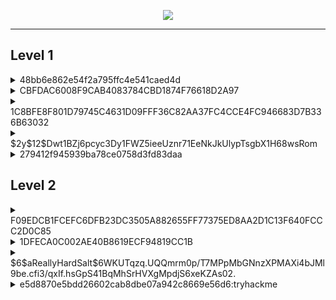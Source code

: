 <p align="center">
  <img src="https://user-images.githubusercontent.com/66912443/186184549-6e5854f9-6ff6-4883-aca8-0c53c57b4a94.png">
</p>

____________________________________________________________________________________________________________________

## Level 1 

<details>
<summary> 48bb6e862e54f2a795ffc4e541caed4d </summary>

____________________________________________________________________________________________________________________

  <p></p>
  
  Using hashes.com, we can identify this hash as an MD5 hash.
  
  ![image](https://user-images.githubusercontent.com/66912443/186166155-2bf7be2f-0ace-46a8-a94a-6425344bbe84.png)

  Now we know the type of hash, we can put it in hashcat using rockyou.txt as the dictionary to crack the hash.
  
  ``` hashcat -m 0 -a 0 48bb6e862e54f2a795ffc4e541caed4d /usr/share/wordlists/rockyou.txt ```
  
  ![image](https://user-images.githubusercontent.com/66912443/186166005-5c9ad0a4-d8ae-4c0e-af74-2185102948a7.png)

  
  <p></p>
  Alternatively, https://crackstation.net/ immediately cracks this hash
  
  ____________________________________________________________________________________________________________________
</details>

<details>
<summary> CBFDAC6008F9CAB4083784CBD1874F76618D2A97 </summary>

____________________________________________________________________________________________________________________

  <p></p>
  
  Using hash-identifier, we can ascertain that the hash is "SHA1" which, when using the hashcat hash types table we can see that this requires "-m 100" instead of "-m 0" like above.
  
  ![image](https://user-images.githubusercontent.com/66912443/186172578-a7a8f548-1587-41fe-854e-3567e1db0862.png)

  Now we know the type of hash, we can put it in hashcat using rockyou.txt as the dictionary to crack the hash.
  
  ``` hashcat -m 100 -a 0 CBFDAC6008F9CAB4083784CBD1874F76618D2A97 /usr/share/wordlists/rockyou.txt ```
  
  ![image](https://user-images.githubusercontent.com/66912443/186172982-a38b23bd-5e39-4893-b29c-a6c28f6f6fb7.png)

  
  Alternatively, using hashes.com immediately identifies and tells us the hash.
  
  ![image](https://user-images.githubusercontent.com/66912443/186169319-cece8fbc-4700-4c9c-af7b-07369a362e20.png)
  
  ____________________________________________________________________________________________________________________
</details>

<details>
<summary> 1C8BFE8F801D79745C4631D09FFF36C82AA37FC4CCE4FC946683D7B336B63032 </summary>

____________________________________________________________________________________________________________________

  <p></p>
  
  Using hash-id we can work out that this hash is encrypted using SHA-256
  
  ![image](https://user-images.githubusercontent.com/66912443/186173198-7973eeaa-0703-4a32-8cb6-687ea1d07350.png)
  
  Using the hashcat table again we can see that the code for SHA-256 is 1400
  
  ![image](https://user-images.githubusercontent.com/66912443/186174013-bf91bf8e-2b34-402b-ae98-89135b748d48.png)

  Now we know the type of hash and the code, we can put it in hashcat using rockyou.txt as the dictionary to crack the hash.
  
  ``` hashcat -m 1400 -a 0 1C8BFE8F801D79745C4631D09FFF36C82AA37FC4CCE4FC946683D7B336B63032 /usr/share/wordlists/rockyou.txt ```
  
![image](https://user-images.githubusercontent.com/66912443/186173873-aabcb898-738d-461d-9d3c-57cabde353d2.png)

  ____________________________________________________________________________________________________________________
  
</details>

<details>
<summary> $2y$12$Dwt1BZj6pcyc3Dy1FWZ5ieeUznr71EeNkJkUlypTsgbX1H68wsRom </summary>

____________________________________________________________________________________________________________________

  <p></p>
  Using hash-id, we can see that this hash is encrypted using 'Blowfish':
  <p></p>
  
  ![image](https://user-images.githubusercontent.com/66912443/186167016-037ff407-050d-47e9-8bfa-30723d8b745d.png)
  
  Now we know this, we can use hashcat's hash type table to workout the flag code:
  
  ![image](https://user-images.githubusercontent.com/66912443/186172325-5d3ea250-1455-47d0-99da-c9c1cccea863.png)
  
  Using the command below the hash will start and eventually be cracked, this is completely dependent on the speed of your machine: (this one may take forever)
  
 ``` hashcat -m 3200 -a 0 $2y$12$Dwt1BZj6pcyc3Dy1FWZ5ieeUznr71EeNkJkUlypTsgbX1H68wsRom /usr/share/wordlists/rockyou.txt ```
  
  Answer = bleh
  
 ____________________________________________________________________________________________________________________ 
 
</details>

<details>
<summary> 279412f945939ba78ce0758d3fd83daa </summary>

____________________________________________________________________________________________________________________

  <p></p>
 
Using hash-identifier we can work out this hash is MD4, referencing the hashcat table once again we know to use "-m 900" for use in hashcat.
  
![image](https://user-images.githubusercontent.com/66912443/186174489-291599a1-7dc3-4073-973a-bbd9b0e818bb.png)

``` hashcat -m 900 -a 0 279412f945939ba78ce0758d3fd83daa /usr/share/wordlists/rockyou.txt ```
  
Just like all times before, we know the type of hash and the code so we can put it in hashcat using rockyou.txt as the dictionary to crack the hash.
  

  
Alternitively, Hashes.com immediately tells us this again.

![image](https://user-images.githubusercontent.com/66912443/186169603-5361aec2-9321-4e7b-bf11-f00ff90699c7.png)

  ____________________________________________________________________________________________________________________
  
  </details>

## Level 2

<details>
<summary> F09EDCB1FCEFC6DFB23DC3505A882655FF77375ED8AA2D1C13F640FCCC2D0C85 </summary>

____________________________________________________________________________________________________________________

  <p></p>
  Using Hashes.com we can work out the algorithm used is SHA256
  <p></p>
  
  ![image](https://user-images.githubusercontent.com/66912443/186175646-c3f54f75-ea8d-4ca7-b4ba-abd234a4bd42.png)

  From the previous examples we know the SHA256 flag code is "1400". Therefore the command for hashcat is as follows:
  
  ``` hashcat -m 1400 -a 0 F09EDCB1FCEFC6DFB23DC3505A882655FF77375ED8AA2D1C13F640FCCC2D0C85 /usr/share/wordlists/rockyou.txt ```
  
![image](https://user-images.githubusercontent.com/66912443/186176107-0ec6c284-f6d1-481c-8cbc-1641fe889c5e.png)

____________________________________________________________________________________________________________________
  
</details>

<details>
  <summary> 1DFECA0C002AE40B8619ECF94819CC1B </summary>
  
  ____________________________________________________________________________________________________________________
  
  <p></p>
Hashes.com identifies this algorithm as "NTLM"
  <p></p>
  
![image](https://user-images.githubusercontent.com/66912443/186176288-fa2f2fe1-728a-43e3-8b6e-0800a08b8e5c.png)

In the hashcat hash type table, the code is revealed as "1000"
  
![image](https://user-images.githubusercontent.com/66912443/186176560-6876326f-e40c-487d-a67e-693876939bc7.png)
  
With all this knowledge we can put the command together as follows:
  
``` hashcat -m 1000 -a 0 1DFECA0C002AE40B8619ECF94819CC1B /usr/share/wordlists/rockyou.txt ```
  
![image](https://user-images.githubusercontent.com/66912443/186176905-c4b21681-cd55-4e9d-86ee-f882e2b74fe6.png)

____________________________________________________________________________________________________________________ 

</details>

<details>
<summary> $6$aReallyHardSalt$6WKUTqzq.UQQmrm0p/T7MPpMbGNnzXPMAXi4bJMl9be.cfi3/qxIf.hsGpS41BqMhSrHVXgMpdjS6xeKZAs02.</summary>

____________________________________________________________________________________________________________________

  <p></p>
By looking at the first 3 characters "$6$" and searching this up in the hash types table we can see this is a salted hash of type SHA-512. This allows us to get the flag code of 1800.
  <p></p>

![image](https://user-images.githubusercontent.com/66912443/186177634-1510ac78-3258-4535-b4ca-d178bf08f28d.png)

Below is the command you may use, personally I created a "hash.txt" file and put the hash within there as it was far too long for command line but worked fine once in that file. As this is a SHA-512 hash this will take some time to complete.  

``` hashcat -m 1800 -a 0 hash.txt /usr/share/wordlists/rockyou.txt ```

Answer = waka99

____________________________________________________________________________________________________________________

</details>


<details>
<summary> e5d8870e5bdd26602cab8dbe07a942c8669e56d6:tryhackme </summary>

____________________________________________________________________________________________________________________

<p></p>
Using hashes.com, we can identify this hash as another SHA1 hash. The difference here however is that this is a salted SHA1 so when it comes to using the table it will be slightly different.
<p></p>

![image](https://user-images.githubusercontent.com/66912443/186183213-c813c9fd-f177-4754-9ae3-ccf9b7339449.png)

As seen previously, in the hash type table SHA1 is hash mode "100". However, as this time it is salted we will be using code "160" instead (HMAC-SHA1).

HMAC stands for "Hash-Based Message Authentication" and it operated using a shared secret key which in this instance is "tryhackme" (used as the salt).

![image](https://user-images.githubusercontent.com/66912443/186183425-e3b4a21e-1554-45ba-8d58-a6ebcbc0d11d.png)

From this point onwards its pretty much as normal. Once again I have put the hash inside a text file instead to make sure it works properly with hashcat.

``` hashcat -m 160 -a 0 hash.txt /usr/share/wordlists/rockyou.txt ```

![image](https://user-images.githubusercontent.com/66912443/186182309-8d77349a-f326-4a17-86fa-192eee50f184.png)

____________________________________________________________________________________________________________________

</details>



